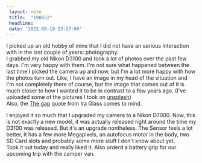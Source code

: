 ```yaml
---
 layout: note
 title:  "190822"
 headline:
 date: '2022-08-19 23:27:00'
---
```


I picked up an old hobby of mine that I did not have an serious interaction with in the last couple of years: photography.  
I grabbed my old Nikon D3100 and took a lot of photos over the past few days. I'm very happy with them. I'm not sure what happened between the last time I picked the camera up and now, but I'm a lot more happy with how the photos turn out. Like, I have an image in my head of the situation and I'm not completely there of course, but the image that comes out of it is much closer to how I wanted it to be in contrast to a few years ago. (I've uploaded some of the pictures I took on [unsplash](https://unsplash.com/@_chrispop))  
Also, the [The gap](https://vimeo.com/85040589) quote from Ira Glass comes to mind.

I enjoyed it so much that I upgraded my camera to a Nikon D7000. Now, this is not exactly a new model, it was actually released right around the time my D3100 was released. But it's an upgrade nontheless. The Sensor feels a lot better, it has a few more Megapixels, an autofocus motor in the body, two SD Card slots and probably some more stuff I don't know about yet.  
Took it out today and really liked it. Also orderd a battery grip for our upcoming trip with the camper van.
